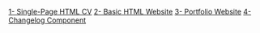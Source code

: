 [1- Single-Page HTML CV](https://roadmap.sh/projects/single-page-cv)
[2- Basic HTML Website](https://roadmap.sh/projects/basic-html-website)
[3- Portfolio Website](https://roadmap.sh/projects/portfolio-website)
[4- Changelog Component](https://roadmap.sh/projects/changelog-component)
